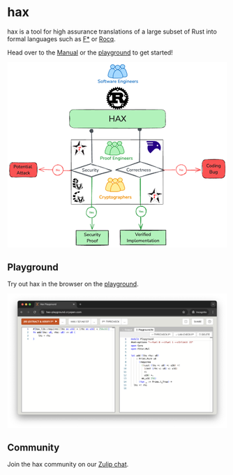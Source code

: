 # hax

hax is a tool for high assurance translations of a large subset of
Rust into formal languages such as [F\*](https://www.fstar-lang.org/) or [Rocq](https://rocq-prover.org/).

Head over to the [Manual](./manual/index.md) or the [playground](https://hax-playground.cryspen.com)
to get started!

![hax overview](static/img/overview.png)

## Playground
Try out hax in the browser on the [playground](https://hax-playground.cryspen.com).

[![Playground screenshot](static/img/playground.png)](https://hax-playground.cryspen.com)

## Community

Join the hax community on our [Zulip chat](https://hacspec.zulipchat.com).
